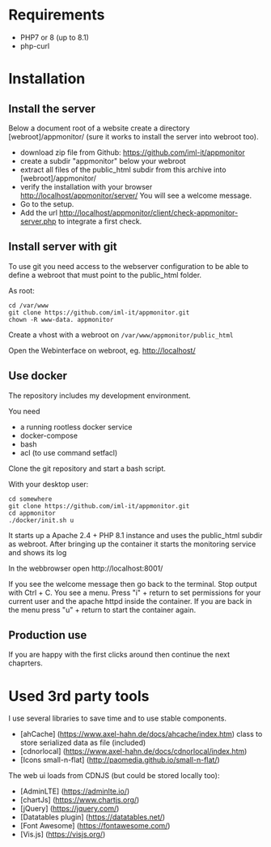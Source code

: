 # Requirements #

- PHP7 or 8 (up to 8.1)
- php-curl

# Installation #

## Install the server ##

Below a document root of a website create a directory [webroot]/appmonitor/ (sure it works to install the server into webroot too).

- download zip file from Github: https://github.com/iml-it/appmonitor
- create a subdir "appmonitor" below your webroot 
- extract all files of the public_html subdir from this archive into [webroot]/appmonitor/
- verify the installation with your browser
  <http://localhost/appmonitor/server/>
  You will see a welcome message.
- Go to the setup.
- Add the url <http://localhost/appmonitor/client/check-appmonitor-server.php> to integrate a first check.

## Install server with git ##

To use git you need access to the webserver configuration to be able to define a webroot that must point to the public_html folder.

As root:

```shell
cd /var/www
git clone https://github.com/iml-it/appmonitor.git
chown -R www-data. appmonitor
```

Create a vhost with a webroot on `/var/www/appmonitor/public_html`

Open the Webinterface on webroot, eg. <http://localhost/>

## Use docker ##

The repository includes my development environment.

You need 

- a running rootless docker service
- docker-compose 
- bash
- acl (to use command setfacl)

Clone the git repository and start a bash script.

With your desktop user:

```shell
cd somewhere
git clone https://github.com/iml-it/appmonitor.git
cd appmonitor
./docker/init.sh u
```

It starts up a Apache 2.4 + PHP 8.1 instance and uses the public_html subdir as webroot.
After bringing up the container it starts the monitoring service and shows its log

In the webbrowser open http://localhost:8001/

If you see the welcome message then go back to the terminal. Stop output with Ctrl + C. You see a menu. Press "i" + return to set permissions for your current user and the apache httpd inside the container. If you are back in the menu press "u" + return to start the container again.

## Production use ##

If you are happy with the first clicks around then continue the next chaprters.

# Used 3rd party tools #

I use several libraries to save time and to use stable components.

- [ahCache] (<https://www.axel-hahn.de/docs/ahcache/index.htm>) class to store
   serialized data as file (included)
- [cdnorlocal] (<https://www.axel-hahn.de/docs/cdnorlocal/index.htm>)
- [Icons small-n-flat] (<http://paomedia.github.io/small-n-flat/>)

The web ui loads from CDNJS (but could be stored locally too):

- [AdminLTE] (<https://adminlte.io/>)
- [chartJs] (<https://www.chartjs.org/>)
- [jQuery] (<https://jquery.com/>)
- [Datatables plugin] (<https://datatables.net/>)
- [Font Awesome] (<https://fontawesome.com/>)
- [Vis.js] (<https://visjs.org/>)
